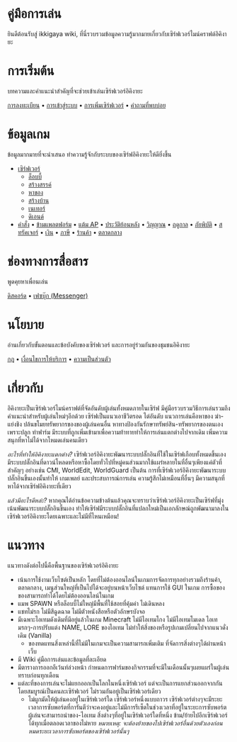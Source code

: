 # คู่มือการเล่น

ยินดีต้อนรับสู่ ikkigaya wiki, ที่นี่รวบรวมข้อมูลความรู้มากมายเกี่ยวกับเซิร์ฟเวอร์ไมน์คราฟต์อิคิงายะ

# การเริ่มต้น

บทความและคำแนะนำสำคัญที่จะช่วยเข้าเล่นเซิร์ฟเวอร์อิคิงายะ

[การลงทะเบียน](/wiki/register) • [การเข้าสู่ระบบ](/wiki/login) • [การเพิ่มเซิร์ฟเวอร์](/wiki/add-server) • [คำถามที่พบบ่อย](/wiki/faq)

# ข้อมูลเกม

ข้อมูลมากมายที่จะนำเสนอ ทำความรู้จักกับระบบของเซิร์ฟอิคิงายะให้ดียิ่งขึ้น

- [เซิร์ฟเวอร์](/wiki/servers)
  - <a href="/wiki/servers/lobby" class="bgc-color-base0C w-120px h-35px pl-5px pr-5px d-flex ai-center jc-space-between td-none br-4px boxs-border-box bgs-cover bgpos-calc-50%+0px-50% tst-all-.12s-ease-in-out hover:bgpos-calc-50%+-20px-50% focus:bgpos-calc-50%+-20px-50% hover:td-none" style=" background-image: url('https://minecraftitemids.com/item/64/cyan_stained_glass_pane.png');"><div class="fs-13px c-color-f8f8f8 ff-base-font">ล็อบบี้</div><div class="w-28px h-28px bgs-cover bgpos-center" style=" background-image: url('https://minecraftitemids.com/item/64/tube_coral.png');"></div></a>
  - <a href="/wiki/servers/creative" class="bgc-color-base0D w-120px h-35px pl-5px pr-5px d-flex ai-center jc-space-between td-none br-4px boxs-border-box bgs-cover bgpos-calc-50%+0px-50% tst-all-.12s-ease-in-out hover:bgpos-calc-50%+-20px-50% focus:bgpos-calc-50%+-20px-50% hover:td-none" style=" background-image: url('https://minecraftitemids.com/item/64/cyan_stained_glass_pane.png');"><div class="fs-13px c-color-f8f8f8 ff-base-font">สร้างสรรค์</div><div class="w-28px h-28px bgs-cover bgpos-center" style=" background-image: url('https://minecraftitemids.com/item/64/water_bucket.png');"></div></a>
  - <a href="/wiki/servers" class="bgc-color-base09 w-120px h-35px pl-5px pr-5px d-flex ai-center jc-space-between td-none br-4px boxs-border-box bgs-cover bgpos-calc-50%+0px-50% tst-all-.12s-ease-in-out hover:bgpos-calc-50%+-20px-50% focus:bgpos-calc-50%+-20px-50% hover:td-none" style=" background-image: url('https://minecraftitemids.com/item/64/orange_stained_glass_pane.png');"><div class="fs-13px c-color-f8f8f8 ff-base-font">หาของ</div><div class="w-28px h-28px bgs-cover bgpos-center" style=" background-image: url('https://minecraftitemids.com/item/64/wheat.png');"></div></a>
  - <a href="/wiki/servers" class="bgc-color-base0F w-120px h-35px pl-5px pr-5px d-flex ai-center jc-space-between td-none br-4px boxs-border-box bgs-cover bgpos-calc-50%+0px-50% tst-all-.12s-ease-in-out hover:bgpos-calc-50%+-20px-50% focus:bgpos-calc-50%+-20px-50% hover:td-none" style=" background-image: url('https://minecraftitemids.com/item/64/orange_stained_glass_pane.png');"><div class="fs-13px c-color-f8f8f8 ff-base-font">สร้างบ้าน</div><div class="w-28px h-28px bgs-cover bgpos-center" style=" background-image: url('https://minecraftitemids.com/item/64/sign.png');"></div></a>
  - <a href="/wiki/servers/nether" class="bgc-color-base08 w-120px h-35px pl-5px pr-5px d-flex ai-center jc-space-between td-none br-4px boxs-border-box bgs-cover bgpos-calc-50%+0px-50% tst-all-.12s-ease-in-out hover:bgpos-calc-50%+-20px-50% focus:bgpos-calc-50%+-20px-50% hover:td-none" style=" background-image: url('https://minecraftitemids.com/item/64/red_stained_glass_pane.png');"><div class="fs-13px c-color-f8f8f8 ff-base-font">เนเทอร์</div><div class="w-28px h-28px bgs-cover bgpos-center" style=" background-image: url('https://minecraftitemids.com/item/64/netherrack.png');"></div></a>
  - <a href="/wiki/servers/the-end" class="bgc-color-base0E w-120px h-35px pl-5px pr-5px d-flex ai-center jc-space-between td-none br-4px boxs-border-box bgs-cover bgpos-calc-50%+0px-50% tst-all-.12s-ease-in-out hover:bgpos-calc-50%+-20px-50% focus:bgpos-calc-50%+-20px-50% hover:td-none" style=" background-image: url('https://minecraftitemids.com/item/64/magenta_stained_glass_pane.png');"><div class="fs-13px c-color-f8f8f8 ff-base-font">ดิเอนด์</div><div class="w-28px h-28px bgs-cover bgpos-center" style=" background-image: url('https://minecraftitemids.com/item/64/end_stone.png');"></div></a>
- [คำสั่ง](/wiki/commands) • [ข้ามแพลตฟอร์ม](/wiki/cross-platform) • [แต้ม AP](/wiki/actionpoints) • [ประวัติย้อนหลัง](/wiki/coreprotect) • [วิญญาณ](/wiki/soul) • [ฤดูกาล](/wiki/seasons) • [ภัยพิบัติ](/wiki/disasters) • [สทรัคเจอร์](/wiki/structures) • [เงิน](/wiki/economy) • [ภาษี](/wiki/tax) • [ร้านค้า](/wiki/shop) • [ตลาดกลาง](/wiki/market)

# ช่องทางการสื่อสาร 

พูดคุยหาเพื่อนเล่น

[ดิสคอร์ด](https://discord.gg/4gs67NDgWt) • [เฟซบุ๊ก (Messenger)](https://m.me/j/Abbi8E5ygCxbw1i_/)

# นโยบาย

อ่านเกี่ยวกับขั้นตอนและข้อบังคับของเซิร์ฟเวอร์ และการอยู่ร่วมกันของชุมชนอิคิงายะ

[กฎ](/rules) • [เงื่อนไขการให้บริการ](/terms) • [ความเป็นส่วนตัว](/privacy)

# เกี่ยวกับ

อิคิงายะเป็นเซิร์ฟเวอร์ไมน์คราฟต์ที่จัดอันดับผู้เล่นทั้งหมดภายในเซิร์ฟ มีคู่มือรวบรวมวิธีการเล่นรวมถึงคำแนะนำสำหรับผู้เล่นใหม่ๆอีกด้วย เซิร์ฟเป็นแนวเอาชีวิตรอด ไต่อันดับ แนวการเล่นคือหาของ ฆ่า-แย่งชิง ปล้นขโมยทรัพยากรของของผู้เล่นคนอื่น หาทางป้องกันรักษาทรัพย์สิน-ทรัพยากรของตนเอง เพราะปลูก ทำฟาร์ม มีระบบที่ถูกเพิ่มเข้ามาเพื่อความท้าทายทำให้การเล่นแตกต่างไปจากเดิม เพิ่มความสนุกที่หาไม่ได้จากโหมดเล่นคนเดียว

*อะไรที่ทำให้อิคิงายะแตกต่าง?*
เซิร์ฟเวอร์อิคิงายะพัฒนาระบบปลั๊กอินที่ใช้ในเซิร์ฟเกือบทั้งหมดขึ้นเอง มีระบบปลั๊กอินที่ดาวน์โหลดหรือหาซื้อโดยทั่วไปที่หมู่คนส่วนมากใช้แผร่หลายในที่อื่นๆเพียงแค่ตัวที่สำคัญๆ อย่างเช่น CMI, WorldEdit, WorldGuard เป็นต้น
การที่เซิร์ฟเวอร์อิคิงายะพัฒนาระบบปลั๊กอินขึ้นเองนั้นทำให้ เกมเพลย์ และประสบการณ์การเล่น ความรู้สึกไม่เหมือนที่อื่นๆ มีความสนุกที่หาได้จากเซิร์ฟอิคิงายะที่เดียว

*แล้วมีอะไรดีหล่ะ?*
หากคุณได้อ่านข้อความข้างต้นแล้วคุณจะทราบว่าเซิร์ฟเวอร์อิคิงายะเป็นเซิร์ฟที่มุ่งเน้นพัฒนาระบบปลั๊กอินขึ้นเอง ทำให้เซิร์ฟมีระบบปลั๊กอินที่แปลกใหม่เป็นเอกลักษณ์ถูกพัฒนามาลงในเซิร์ฟเวอร์อิคิงายะโดยเฉพาะและไม่มีที่ไหนเหมือน!

# แนวทาง

แนวทางดังต่อไปนี้คือพื้นฐานของเซิร์ฟเวอร์อิคิงายะ
- เน้นการใช้งานเว็บไซต์เป็นหลัก โดยที่ไม่ต้องออนไลน์ในเกมการจัดการทุกอย่างรวมถึงร้านค้า, ตลาดกลาง, เมนูส่วนใหญ่ที่เป็นไปได้จะอยู่บนหน้าเว็บไซต์ แทนการใช้ GUI ในเกม การซื้อของของสามารถทำได้โดยไม่ต้องออนไลน์ในเกม
- แมพ SPAWN หรือล็อบบี้ไม่ใหญ่มีพื้นที่ใช้สอยที่คุ้มค่า ไม่เดินหลง
- แชทไม่รก ไม่มีสีฉูดฉาด ไม่มีตัวหนังสือหรือตัวอักษรบังจอ
- มีเฉพาะไอเทมดังเดิมที่มีอยู่แล้วในเกม Minecraft ไม่มีไอเทมโกง ไม่มีไอเทมโมเดล ไอเทมรกๆ-การปรับแต่ง NAME, LORE ของไอเทม ไม่ทำให้สิ่งของหรือรูปเกมเปลี่ยนไปจากแนวดั่งเดิม (Vanilla)
   - ของทดแทนสิ่งเหล่านี้ที่ไม่มีในเกมจะเป็นความสามารถเพิ่มเติม ที่จัดการสิ่งต่างๆได้ผ่านหน้าเว็บ
- มี Wiki คู่มือการเล่นและข้อมูลที่ละเอียด 
- มีตารางการออกอีเว้นท์ล่วงหน้า กำหนดการฟาร์มของกิจกรรมที่จะมีในเดือนนั้นๆเผยแผร่ในผู้เล่นทราบก่อนทุกเดือน
- แต่ละที่ของการเล่นจะไม่แยกออกเป็นโลกในหนึ่งเซิร์ฟเวอร์ แต่จะเป็นการแยกส่วนออกจากกันโดยสมบูรณ์เป็นคนละเซิร์ฟเวอร์ ไม่รวมกันอยู่เป็นเซิร์ฟเวอร์เดียว
   - ไม่ผูกมัดให้ผู้เล่นคงอยู่ในเซิร์ฟเวอร์ใด เซิร์ฟเวอร์หนึ่งแบบถาวร เซิร์ฟเวอร์ต่างๆจะมีระยะเวลาการซับพอร์ตที่การันตีว่าจะคงอยู่และไม่มีการรีเซ็ตในช่วงเวลาที่อยู่ในระยะการซับพอร์ต ผู้เล่นจะสามารถนำของ-ไอเทม สิ่งต่างๆที่อยู่ในเซิร์ฟเวอร์ใดที่หนึ่ง ข้าม/ย้ายไปอีกเซิร์ฟเวอร์ได้ทุกเมื่อตลอดเวลาของไม่หาย *หมายเหตุ: จะต้องย้ายของไปเซิร์ฟเวอร์อื่นด้วยตัวเองก่อนหมดระยะเวลาการซับพอร์ตของเซิร์ฟเวอร์นั้นๆ*
